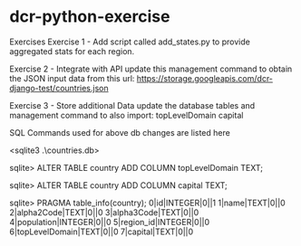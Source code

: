 # dcr-python-exercise

Exercises
Exercise 1 - Add script called add_states.py to provide aggregated stats for each region.

Exercise 2 - Integrate with API
update this management command to obtain the JSON input data from this url: https://storage.googleapis.com/dcr-django-test/countries.json

Exercise 3 - Store additional Data
update the database tables and management command to also import:
topLevelDomain
capital

SQL Commands used for above db changes are listed here

<sqlite3 .\countries.db>

sqlite> ALTER TABLE country ADD COLUMN topLevelDomain TEXT;

sqlite> ALTER TABLE country ADD COLUMN capital TEXT;

sqlite> PRAGMA table_info(country);
0|id|INTEGER|0||1
1|name|TEXT|0||0
2|alpha2Code|TEXT|0||0
3|alpha3Code|TEXT|0||0
4|population|INTEGER|0||0
5|region_id|INTEGER|0||0
6|topLevelDomain|TEXT|0||0
7|capital|TEXT|0||0
